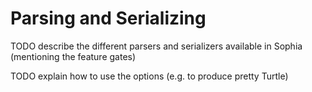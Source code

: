 # Parsing and Serializing

TODO describe the different parsers and serializers available in Sophia (mentioning the feature gates)

TODO explain how to use the options (e.g. to produce pretty Turtle)

